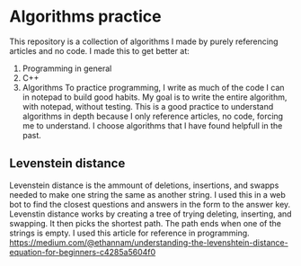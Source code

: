 # Algorithms practice
This repository is a collection of algorithms I made by purely referencing articles and no code.
I made this to get better at:
1. Programming in general
2. C++
3. Algorithms
To practice programming, I write as much of the code I can in notepad to build good habits.
My goal is to write the entire algorithm, with notepad, without testing.
This is a good practice to understand algorithms in depth because I only reference articles, no code, forcing me to understand.
I choose algorithms that I have found helpfull in the past.

## Levenstein distance
Levenstein distance is the ammount of deletions, insertions, and swapps needed to make one string the same as another string.
I used this in a web bot to find the closest questions and answers in the form to the answer key.
Levenstin distance works by creating a tree of trying deleting, inserting, and swapping. It then picks the shortest path.
The path ends when one of the strings is empty.
I used this article for reference in programming.
https://medium.com/@ethannam/understanding-the-levenshtein-distance-equation-for-beginners-c4285a5604f0
